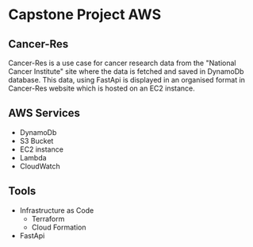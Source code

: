 # Capstone Project AWS
## Cancer-Res
Cancer-Res is a use case for cancer research data from the "National Cancer Institute" site where the data is fetched and saved in DynamoDb database. This data, using FastApi is displayed in an organised format in Cancer-Res website which is hosted on an EC2 instance.

## AWS Services 
- DynamoDb
- S3 Bucket
- EC2 instance 
- Lambda
- CloudWatch

## Tools
- Infrastructure as Code
  - Terraform
  - Cloud Formation
- FastApi